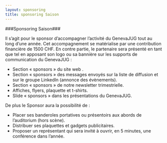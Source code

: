 ```yaml
---
layout: sponsoring
title: sponsoring Saison
---
```


###Sponsoring Saison###

Il s’agit pour le sponsor d’accompagner l’activité du GenevaJUG tout au long d’une année. Cet accompagnement se
matérialise par une contribution financière de 1500 CHF. En contre partie, le partenaire sera présenté en tant
que tel en apposant son logo ou sa bannière sur les supports de communication du GenevaJUG :
* Section « sponsors » du site web .
* Section « sponsors » des messages envoyés sur la liste de diffusion et sur le groupe LinkedIn (annonce des évènements).
* Section « sponsors » de notre newsletter trimestrielle.
* Affiches, flyers, plaquette et t-shirts.
* Slide « sponsors » dans les présentations du GenevaJUG.

De plus le Sponsor aura la possibilité de :
* Placer ses banderoles portatives ou présentoirs aux abords de  l’auditorium (hors scène).
* Distribuer ses plaquettes et gadgets publicitaires.
* Proposer un représentant qui sera invité à ouvrir, en 5 minutes, une conférence dans l’année.
